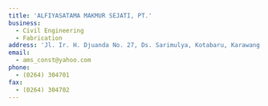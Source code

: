 ```yaml
---
title: 'ALFIYASATAMA MAKMUR SEJATI, PT.'
business:
  - Civil Engineering
  - Fabrication
address: 'Jl. Ir. H. Djuanda No. 27, Ds. Sarimulya, Kotabaru, Karawang'
email:
  - ams_const@yahoo.com
phone:
  - (0264) 304701
fax:
  - (0264) 304702
---
```

